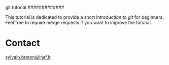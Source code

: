 git tutorial
#############

This tutorial is dedicated to provide a short introduction to  *git* for beginners. Feel free to require merge requests if you want to improve the tutorial. 

Contact
=======

sylvain.breton@inaf.it 